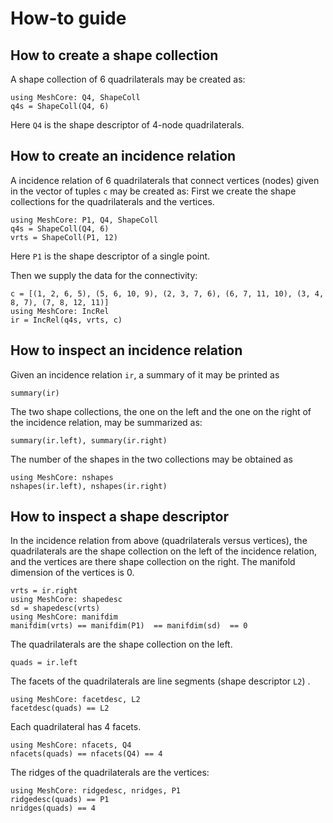 # How-to guide

## How to create a shape collection

A shape collection of 6 quadrilaterals may be created as:
```
using MeshCore: Q4, ShapeColl
q4s = ShapeColl(Q4, 6)
```

Here `Q4` is the shape descriptor of 4-node quadrilaterals.


## How to create an incidence relation

A incidence relation of 6 quadrilaterals that connect vertices (nodes) given in the vector of tuples `c` may be created as: First we create the shape collections for the quadrilaterals and the vertices. 
```
using MeshCore: P1, Q4, ShapeColl
q4s = ShapeColl(Q4, 6)
vrts = ShapeColl(P1, 12)
```
Here `P1` is the shape descriptor of a single point.

Then we supply the data for the connectivity:
```
c = [(1, 2, 6, 5), (5, 6, 10, 9), (2, 3, 7, 6), (6, 7, 11, 10), (3, 4, 8, 7), (7, 8, 12, 11)]
using MeshCore: IncRel
ir = IncRel(q4s, vrts, c)
```

## How to inspect an incidence relation

Given an incidence relation `ir`, a summary of it may be printed as 
```
summary(ir) 
```
The two shape collections, the one on the left and the one on the right of the incidence relation, may be summarized as:
```
summary(ir.left), summary(ir.right)  
```

The number of the shapes in the two collections may be obtained as
```
using MeshCore: nshapes
nshapes(ir.left), nshapes(ir.right)  
```

## How to inspect a shape descriptor

In the incidence relation from above (quadrilaterals versus vertices), the quadrilaterals are the shape collection on the left of the incidence relation, and the vertices are there shape collection on the right. The manifold dimension of the vertices is 0.
```
vrts = ir.right
using MeshCore: shapedesc
sd = shapedesc(vrts)
using MeshCore: manifdim
manifdim(vrts) == manifdim(P1)  == manifdim(sd)  == 0
```
The quadrilaterals are the shape collection on the left.
```
quads = ir.left
```
The facets of the quadrilaterals are line segments (shape descriptor `L2`) .

```
using MeshCore: facetdesc, L2
facetdesc(quads) == L2
```
Each quadrilateral has 4 facets.
```
using MeshCore: nfacets, Q4
nfacets(quads) == nfacets(Q4) == 4
```
The ridges of the quadrilaterals are the vertices:
```
using MeshCore: ridgedesc, nridges, P1
ridgedesc(quads) == P1
nridges(quads) == 4
```